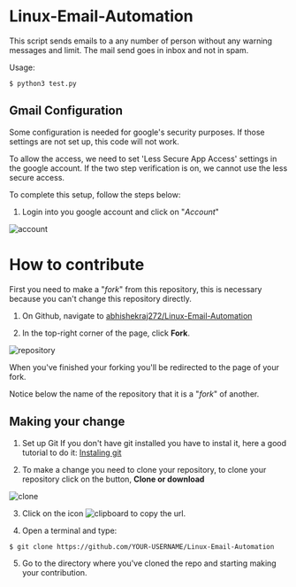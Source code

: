 

# Linux-Email-Automation

This script sends emails to a any number of person without any warning messages and limit. The mail send goes in inbox and not in spam.

Usage:



```
$ python3 test.py
```
## Gmail Configuration

 Some configuration is needed for google's security purposes. If those settings are not set up, this code will not work.

To allow the access, we need to set 'Less Secure App Access' settings in the google account. If the two step verification is on, we cannot use the less secure access.

To complete this setup, follow the steps below:

1. Login into you google account and click on "*Account*"

![account](imagens/googleAccount.png "account")

# How to contribute

First you need to make a "*fork*" from this repository, this is necessary because you can't change this repository directly.

1. On Github, navigate to [abhishekraj272/Linux-Email-Automation](https://github.com/abhishekraj272/Linux-Email-Automation)

2. In the top-right corner of the page, click **Fork**.

![repository](imagens/fork.png "repository")

When you've finished your forking you'll be redirected to the page of your fork.

Notice below the name of the repository that it is a "*fork*" of another.

## Making your change

1. Set up Git
If you don't have git installed you have to instal it, here a good tutorial to do it: [Instaling git](https://help.github.com/en/articles/set-up-git)

2. To make a change you need to clone your repository, to clone your repository click on the button, **Clone or download**

![clone](imagens/clone.png "clone")

3. Click on the icon ![clipboard](imagens/clipbord.png "clipboard") to copy the url.

4. Open a terminal and type:
```bash
$ git clone https://github.com/YOUR-USERNAME/Linux-Email-Automation
```

5. Go to the directory where you've cloned the repo and starting making your contribution.



